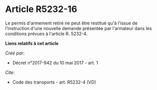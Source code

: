 # Article R5232-16

Le permis d'armement retiré ne peut être restitué qu'à l'issue de l'instruction d'une nouvelle demande présentée par
l'armateur dans les conditions prévues à l'article R. 5232-4.

**Liens relatifs à cet article**

_Créé par_:

  - Décret n°2017-942 du 10 mai 2017 - art. 1

_Cite_:

  - Code des transports - art. R5232-4 (VD)
